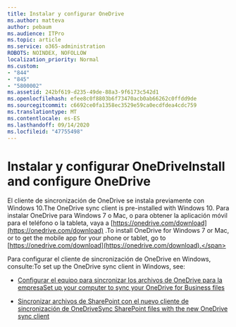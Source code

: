 ```yaml
---
title: Instalar y configurar OneDrive
ms.author: matteva
author: pebaum
ms.audience: ITPro
ms.topic: article
ms.service: o365-administration
ROBOTS: NOINDEX, NOFOLLOW
localization_priority: Normal
ms.custom:
- "844"
- "845"
- "5800002"
ms.assetid: 242bf619-d235-49de-88a3-9f6173c542d1
ms.openlocfilehash: efee8c0f8803b6f73470acb0ab66262c0ffdd9de
ms.sourcegitcommit: c6692ce0fa1358ec3529e59ca0ecdfdea4cdc759
ms.translationtype: MT
ms.contentlocale: es-ES
ms.lasthandoff: 09/14/2020
ms.locfileid: "47755498"
---
```

# <a name="install-and-configure-onedrive"></a><span data-ttu-id="f7285-102">Instalar y configurar OneDrive</span><span class="sxs-lookup"><span data-stu-id="f7285-102">Install and configure OneDrive</span></span>

<span data-ttu-id="f7285-103">El cliente de sincronización de OneDrive se instala previamente con Windows 10.</span><span class="sxs-lookup"><span data-stu-id="f7285-103">The OneDrive sync client is pre-installed with Windows 10.</span></span> <span data-ttu-id="f7285-104">Para instalar OneDrive para Windows 7 o Mac, o para obtener la aplicación móvil para el teléfono o la tableta, vaya a [https://onedrive.com/download](https://onedrive.com/download) .</span><span class="sxs-lookup"><span data-stu-id="f7285-104">To install OneDrive for Windows 7 or Mac, or to get the mobile app for your phone or tablet, go to [https://onedrive.com/download](https://onedrive.com/download).</span></span>
  
<span data-ttu-id="f7285-105">Para configurar el cliente de sincronización de OneDrive en Windows, consulte:</span><span class="sxs-lookup"><span data-stu-id="f7285-105">To set up the OneDrive sync client in Windows, see:</span></span>
  
- [<span data-ttu-id="f7285-106">Configurar el equipo para sincronizar los archivos de OneDrive para la empresa</span><span class="sxs-lookup"><span data-stu-id="f7285-106">Set up your computer to sync your OneDrive for Business files</span></span>](https://go.microsoft.com/fwlink/?linkid=533375)

- [<span data-ttu-id="f7285-107">Sincronizar archivos de SharePoint con el nuevo cliente de sincronización de OneDrive</span><span class="sxs-lookup"><span data-stu-id="f7285-107">Sync SharePoint files with the new OneDrive sync client</span></span>](https://go.microsoft.com/fwlink/?linkid=871666)
